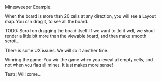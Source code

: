 Minesweeper Example.

When the board is more than 20 cells at any direction,
you will see a Layout map.
You can drag it, to see all the board.

TODO:
Scroll on dragging the board itself.
If we want to do it well, we shoul render a little bit more than the viewable board,
and then make smooth scroll...

There is some UX issues. We will do it another time.

Winning the game:
You win the game when you reveal all empty cells,
and not when you flag all mines.
It just makes more sense!

Tests:
Will come...
